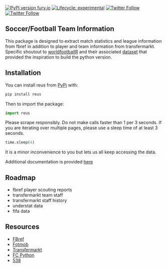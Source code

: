 [![PyPI version fury.io](https://badge.fury.io/py/reus.svg)](https://pypi.org/project/reus/) [![Lifecycle:
experimental](https://img.shields.io/badge/lifecycle-experimental-orange.svg)](https://www.tidyverse.org/lifecycle/#experimental) [![Twitter
Follow](https://img.shields.io/twitter/follow/ishep123?style=social)](https://twitter.com/ishep123) [![Twitter
Follow](https://img.shields.io/twitter/follow/theFirmAISports?style=social)](https://twitter.com/theFirmAISports)


## Soccer/Football Team Information

This package is designed to extract match statistics and league information from fbref in addition to player and team information from transfermarkt. Specific shoutout to [worldfootballR](https://github.com/JaseZiv/worldfootballR) and their associated [dataset](https://github.com/JaseZiv/worldfootballR_data) that provided the inspiration to build the python version.

## Installation

You can install reus from [PyPi](https://pypi.org/project/reus/) with:

``` python
pip install reus
```

Then to import the package:

``` python
import reus
```

Please scrape responsibly. Do not make calls faster than 1 per 3 seconds. If you are iterating over multiple pages, please use a sleep time of at least 3 seconds.

```python
time.sleep(4)
```

It is a minor inconvenience to you but lets us all keep accessing the data.

Additional documentation is provided [here](https://ian-shepherd.github.io/reus/)

## Roadmap

  - fbref player scouting reports
  - transfermarkt team staff
  - transfermarkt staff history
  - understat data
  - fifa data


## Resources
  - [FBref](https://fbref.com/)
  - [Fotmob](https://www.fotmob.com/)
  - [Transfermarkt](http://transfermarkt.com/)
  - [FC Python](https://fcpython.com/)
  - [538](https://fivethirtyeight.com/)